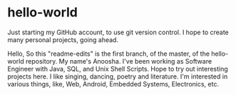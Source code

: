# hello-world
Just starting my GitHub account, to use git version control. I hope to create many personal projects, going ahead.

Hello,
So this "readme-edits" is the first branch, of the master, of the hello-world repository.
My name's Anoosha. I've been working as Software Engineer with Java, SQL, and Unix Shell Scripts. 
Hope to try out interesting projects here. I like singing, dancing, poetry and literature. I'm interested in various things, like, Web, Android, Embedded Systems, Electronics, etc.
